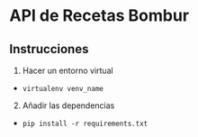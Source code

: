 # API de Recetas Bombur

## Instrucciones

1. Hacer un entorno virtual
  - ```virtualenv venv_name```

2. Añadir las dependencias
  - ```pip install -r requirements.txt```
